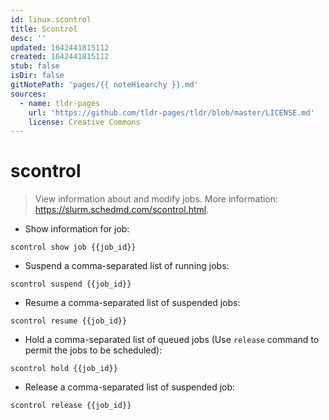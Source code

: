 ```yaml
---
id: linux.scontrol
title: Scontrol
desc: ''
updated: 1642441815112
created: 1642441815112
stub: false
isDir: false
gitNotePath: 'pages/{{ noteHiearchy }}.md'
sources:
  - name: tldr-pages
    url: 'https://github.com/tldr-pages/tldr/blob/master/LICENSE.md'
    license: Creative Commons
---
```

# scontrol

> View information about and modify jobs.
> More information: <https://slurm.schedmd.com/scontrol.html>.

- Show information for job:

`scontrol show job {{job_id}}`

- Suspend a comma-separated list of running jobs:

`scontrol suspend {{job_id}}`

- Resume a comma-separated list of suspended jobs:

`scontrol resume {{job_id}}`

- Hold a comma-separated list of queued jobs (Use `release` command to permit the jobs to be scheduled):

`scontrol hold {{job_id}}`

- Release a comma-separated list of suspended job:

`scontrol release {{job_id}}`

